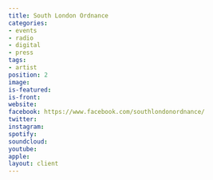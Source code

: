 ```yaml
---
title: South London Ordnance
categories:
- events
- radio
- digital
- press
tags:
- artist
position: 2
image: 
is-featured: 
is-front: 
website: 
facebook: https://www.facebook.com/southlondonordnance/
twitter: 
instagram: 
spotify: 
soundcloud: 
youtube: 
apple: 
layout: client
---
```


